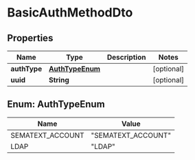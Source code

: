 # BasicAuthMethodDto

## Properties
| Name         | Type                              | Description | Notes      |
| ------------ | --------------------------------- | ----------- | ---------- |
| **authType** | [**AuthTypeEnum**](#AuthTypeEnum) |             | [optional] |
| **uuid**     | **String**                        |             | [optional] |

<a name="AuthTypeEnum"></a>
## Enum: AuthTypeEnum
| Name             | Value                        |
| ---------------- | ---------------------------- |
| SEMATEXT_ACCOUNT | &quot;SEMATEXT_ACCOUNT&quot; |
| LDAP             | &quot;LDAP&quot;             |
